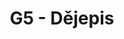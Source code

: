 ---
title: G5 - Dějepis
subject: Dějepis
jsonfile: g5
layout: subject
summary: "Přehled všech témat pro dějepis v G5 popořadě:"
---